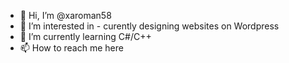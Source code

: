 - 👋 Hi, I’m @xaroman58
- 👀 I’m interested in - curently designing websites on Wordpress
- 🌱 I’m currently learning C#/C++
- 📫 How to reach me here

<!---
xaroman58/xaroman58 is a ✨ special ✨ repository because its `README.md` (this file) appears on your GitHub profile.
You can click the Preview link to take a look at your changes.
--->
